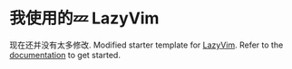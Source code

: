 # 我使用的💤 LazyVim

现在还并没有太多修改.
Modified starter template for [LazyVim](https://github.com/LazyVim/LazyVim).
Refer to the [documentation](https://lazyvim.github.io/installation) to get started.
